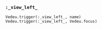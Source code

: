 ### `:_view_left_`

    Vedeu.trigger(:_view_left_, name)
    Vedeu.trigger(:_view_left_, Vedeu.focus)

